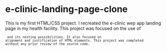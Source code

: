 # e-clinic-landing-page-clone
This is my first HTML/CSS project.
I recreated the e-clinic wep app landing page in my health facility.
This project was focused on the use of <code><div><code> and its nesting possibilities.
It also focused on alignment and justification of HTML elements.
This project was completed without any prior review of the source code.

